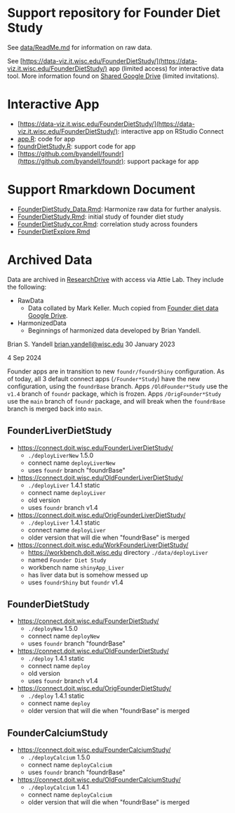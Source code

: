 # Support repository for Founder Diet Study

See [data/ReadMe.md](https://github.com/byandell/FounderDietStudy/blob/main/data/ReadMe.md) for information on raw data.

See [https://data-viz.it.wisc.edu/FounderDietStudy/](https://data-viz.it.wisc.edu/FounderDietStudy/) app (limited access) for interactive data tool.
More information found on [Shared Google Drive](https://drive.google.com/drive/u/1/folders/0AGugqlk2Del8Uk9PVA) (limited invitations).

# Interactive App

- [https://data-viz.it.wisc.edu/FounderDietStudy/](https://data-viz.it.wisc.edu/FounderDietStudy/): interactive app on RStudio Connect
- [app.R](https://github.com/byandell/FounderDietStudy/blob/main/app.R): code for app
- [foundrDietStudy.R](https://github.com/byandell/FounderDietStudy/blob/main/foundrDietStudy.R): support code for app
- [https://github.com/byandell/foundr](https://github.com/byandell/foundr): support package for app

# Support Rmarkdown Document

- [FounderDietStudy_Data.Rmd](https://github.com/byandell/FounderDietStudy/blob/main/FounderDietStudy_Data.Rmd): Harmonize raw data for further analysis.
- [FounderDietStudy.Rmd](https://github.com/byandell/FounderDietStudy/blob/main/FounderDietStudy.Rmd): initial study of founder diet study 
- [FounderDietStudy_cor.Rmd](https://github.com/byandell/FounderDietStudy/blob/main/FounderDietStudy_cor.Rmd): correlation study across founders
- [FounderDietExplore.Rmd](https://github.com/byandell/FounderDietStudy/blob/main/FounderDietExplore.Rmd)

# Archived Data

Data are archived in [ResearchDrive](https://kb.wisc.edu/researchdata/internal/page.php?id=93998#connect) with access via Attie Lab. They include the following:

- RawData
  + Data collated by Mark Keller. Much copied from [Founder diet data Google Drive](https://drive.google.com/drive/u/1/folders/1v2xyz0s0ELYkEwMdEOMjAvLVWJA1OkGG).
- HarmonizedData
  + Beginnings of harmonized data developed by Brian Yandell.

Brian S. Yandell <brian.yandell@wisc.edu>
30 January 2023

4 Sep 2024

Founder apps are in transition to new `foundr/foundrShiny` configuration.
As of today, all 3 default connect apps (`/Founder*Study`) have the new
configuration, using the `foundrBase` branch. 
Apps `/OldFounder*Study` use the `v1.4` branch of `foundr` package,
which is frozen.
Apps `/OrigFounder*Study` use the `main` branch of `foundr` package,
and will break when the `foundrBase` branch is merged back into `main`.

## FounderLiverDietStudy
- <https://connect.doit.wisc.edu/FounderLiverDietStudy/>
  + `./deployLiverNew` 1.5.0
  + connect name `deployLiverNew`
  + uses `foundr` branch "foundrBase"
- <https://connect.doit.wisc.edu/OldFounderLiverDietStudy/>
  + `./deployLiver` 1.4.1 static
  + connect name `deployLiver`
  + old version
  + uses `foundr` branch v1.4 
- <https://connect.doit.wisc.edu/OrigFounderLiverDietStudy/>
  + `./deployLiver` 1.4.1 static
  + connect name `deployLiver`
  + older version that will die when "foundrBase" is merged
- <https://connect.doit.wisc.edu/WorkFounderLiverDietStudy/>
  + <https://workbench.doit.wisc.edu> directory `./data/deployLiver`
  + named `Founder Diet Study`
  + workbench name `shinyApp_Liver`
  + has liver data but is somehow messed up
  + uses `foundrShiny` but `foundr` v1.4
  
## FounderDietStudy
- <https://connect.doit.wisc.edu/FounderDietStudy/>
  + `./deployNew` 1.5.0
  + connect name `deployNew`
  + uses `foundr` branch "foundrBase"
- <https://connect.doit.wisc.edu/OldFounderDietStudy/>
  + `./deploy` 1.4.1 static
  + connect name `deploy`
  + old version
  + uses `foundr` branch v1.4 
- <https://connect.doit.wisc.edu/OrigFounderDietStudy/>
  + `./deploy` 1.4.1 static
  + connect name `deploy`
  + older version that will die when "foundrBase" is merged
  
## FounderCalciumStudy
- <https://connect.doit.wisc.edu/FounderCalciumStudy/>
  + `./deployCalcium` 1.5.0
  + connect name `deployCalcium`
  + uses `foundr` branch "foundrBase"
- <https://connect.doit.wisc.edu/OldFounderCalciumStudy/>
  + `./deployCalcium` 1.4.1
  + connect name `deployCalcium`
  + older version that will die when "foundrBase" is merged


